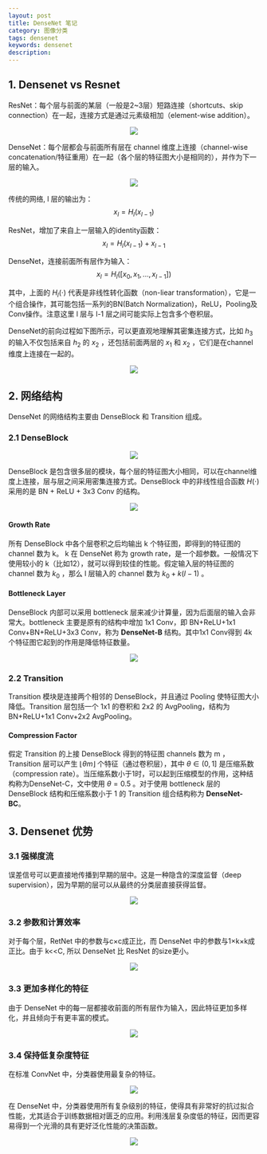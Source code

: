 ```yaml
---
layout: post
title: DenseNet 笔记
category: 图像分类
tags: densenet
keywords: densenet
description:
---
```


## 1. Densenet vs Resnet

ResNet：每个层与前面的某层（一般是2~3层）短路连接（shortcuts、skip connection）在一起，连接方式是通过元素级相加（element-wise addition）。

<center>

<img src="https://raw.githubusercontent.com/chiemon/chiemon.github.io/master/img/DenseNet/1.png">

</center>

DenseNet：每个层都会与前面所有层在 channel 维度上连接（channel-wise concatenation/特征重用）在一起（各个层的特征图大小是相同的），并作为下一层的输入。

<center>

<img src="https://raw.githubusercontent.com/chiemon/chiemon.github.io/master/img/DenseNet/2.png">

</center>

传统的网络, l 层的输出为：
$$x_l = H_l(x_{l-1})$$

ResNet，增加了来自上一层输入的identity函数：
$$x_l = H_l(x_{l-1}) + x_{l-1}$$

DenseNet，连接前面所有层作为输入：
$$x_l = H_l([x_0, x_1, ..., x_{l-1}])$$

其中，上面的 $H_l(\cdot)$ 代表是非线性转化函数（non-liear transformation），它是一个组合操作，其可能包括一系列的BN(Batch Normalization)，ReLU，Pooling及Conv操作。注意这里 l 层与 l-1 层之间可能实际上包含多个卷积层。

DenseNet的前向过程如下图所示，可以更直观地理解其密集连接方式，比如 $h_3$ 的输入不仅包括来自 $h_2$ 的 $x_2$ ，还包括前面两层的 $x_1$ 和 $x_2$ ，它们是在channel维度上连接在一起的。

<center>

<img src="https://raw.githubusercontent.com/chiemon/chiemon.github.io/master/img/DenseNet/3.png">

</center>


## 2. 网络结构

DenseNet 的网络结构主要由 DenseBlock 和 Transition 组成。

### 2.1 DenseBlock

<center>

<img src="https://raw.githubusercontent.com/chiemon/chiemon.github.io/master/img/DenseNet/4.png">

</center>

DenseBlock 是包含很多层的模块，每个层的特征图大小相同，可以在channel维度上连接，层与层之间采用密集连接方式。DenseBlock 中的非线性组合函数 $H(\cdot)$ 采用的是 BN + ReLU + 3x3 Conv 的结构。

<center>

<img src="https://raw.githubusercontent.com/chiemon/chiemon.github.io/master/img/DenseNet/5.png">

</center>

#### Growth Rate

所有 DenseBlock 中各个层卷积之后均输出 k 个特征图，即得到的特征图的channel 数为 k。 k 在 DenseNet 称为 growth rate，是一个超参数。一般情况下使用较小的 k（比如12），就可以得到较佳的性能。假定输入层的特征图的 channel 数为 $k_{0}$ ，那么 l 层输入的 channel 数为 $k_{0}+k\left(l - 1\right)$ 。

#### Bottleneck Layer

DenseBlock 内部可以采用 bottleneck 层来减少计算量，因为后面层的输入会非常大。bottleneck 主要是原有的结构中增加 1x1 Conv，即 BN+ReLU+1x1 Conv+BN+ReLU+3x3 Conv，称为 **DenseNet-B** 结构。其中1x1 Conv得到 4k 个特征图它起到的作用是降低特征数量。

<center>

<img src="https://raw.githubusercontent.com/chiemon/chiemon.github.io/master/img/DenseNet/6.png">

</center>

### 2.2 Transition

Transition 模块是连接两个相邻的 DenseBlock，并且通过 Pooling 使特征图大小降低。Transition 层包括一个 1x1 的卷积和 2x2 的 AvgPooling，结构为BN+ReLU+1x1 Conv+2x2 AvgPooling。

#### Compression Factor

假定 Transition 的上接 DenseBlock 得到的特征图 channels 数为 m ，Transition 层可以产生 $\lfloor\theta m\rfloor$ 个特征（通过卷积层），其中 $\theta \in (0,1]$ 是压缩系数（compression rate）。当压缩系数小于1时，可以起到压缩模型的作用，这种结构称为DenseNet-C，文中使用 $\theta=0.5$ 。对于使用 bottleneck 层的 DenseBlock 结构和压缩系数小于 1 的 Transition 组合结构称为 **DenseNet-BC**。


## 3. Densenet 优势

### 3.1 强梯度流

误差信号可以更直接地传播到早期的层中。这是一种隐含的深度监督（deep supervision），因为早期的层可以从最终的分类层直接获得监督。

<center>

<img src="https://raw.githubusercontent.com/chiemon/chiemon.github.io/master/img/DenseNet/7.png">

</center>

### 3.2 参数和计算效率

对于每个层，RetNet 中的参数与c×c成正比，而 DenseNet 中的参数与1×k×k成正比。由于 k<<C, 所以 DenseNet 比 ResNet 的size更小。

<center>

<img src="https://raw.githubusercontent.com/chiemon/chiemon.github.io/master/img/DenseNet/8.png">

</center>

### 3.3 更加多样化的特征

由于 DenseNet 中的每一层都接收前面的所有层作为输入，因此特征更加多样化，并且倾向于有更丰富的模式。

<center>

<img src="https://raw.githubusercontent.com/chiemon/chiemon.github.io/master/img/DenseNet/9.png">

</center>

### 3.4 保持低复杂度特征

在标准 ConvNet 中，分类器使用最复杂的特征。

<center>

<img src="https://raw.githubusercontent.com/chiemon/chiemon.github.io/master/img/DenseNet/10.png">

</center>

在 DenseNet 中，分类器使用所有复杂级别的特征，使得具有非常好的抗过拟合性能，尤其适合于训练数据相对匮乏的应用。利用浅层复杂度低的特征，因而更容易得到一个光滑的具有更好泛化性能的决策函数。

<center>

<img src="https://raw.githubusercontent.com/chiemon/chiemon.github.io/master/img/DenseNet/11.png">

</center>



